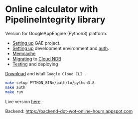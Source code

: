 # Online calculator with PipelineIntegrity library

Version for GoogleAppEngine (Python3) platform.

-   [Setting up](https://cloud.google.com/appengine/docs/standard/python3/runtime) GAE project.
-   [Setting up](https://cloud.google.com/appengine/docs/standard/setting-up-environment?tab=python) development environment and [auth](https://cloud.google.com/docs/authentication/provide-credentials-adc#local-dev).
-   [Memcache](https://cloud.google.com/appengine/docs/legacy/standard/python/memcache)
-   [Migrating](https://cloud.google.com/appengine/docs/standard/python3/migrating-to-cloud-ndb) to [Cloud NDB](https://googleapis.dev/python/python-ndb/latest/index.html)
-   [Testing](https://cloud.google.com/appengine/docs/standard/testing-and-deploying-your-app?tab=python) and deploying

[Download](https://cloud.google.com/sdk/docs/install) and istall `Google Cloud CLI `.

```bash
make setup PYTHON_BIN=/path/to/python3.8
make auth
make run
```

Live version [here](https://wot-online-hours.appspot.com/asme/).

Backend: https://backend-dot-wot-online-hours.appspot.com
